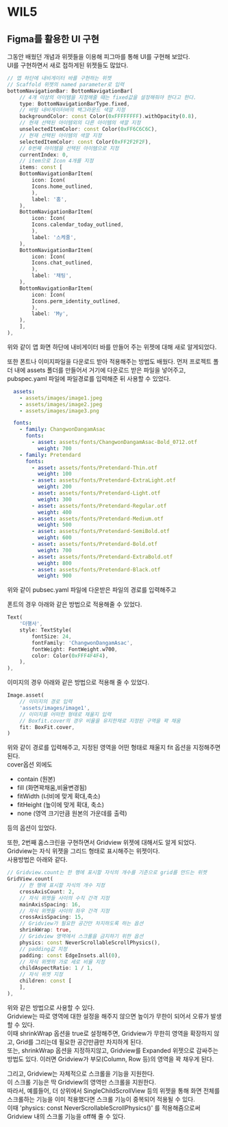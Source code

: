 # WIL5
## Figma를 활용한 UI 구현
그동안 배웠던 개념과 위젯들을 이용해 피그마를 통해 UI를 구현해 보았다.  
UI를 구현하면서 새로 접하게된 위젯들도 많았다.  
```dart
// 앱 하단에 내비게이터 바를 구현하는 위젯
// Scaffold 위젯의 named parameter로 입력
bottomNavigationBar: BottomNavigationBar(
    // 4개 이상의 아이템을 지정해줄 때는 fixed값을 설정해줘야 한다고 한다.
    type: BottomNavigationBarType.fixed,
    // 바텀 내비게이터바의 백그라운드 색깔 지정
    backgroundColor: const Color(0xFFFFFFFF).withOpacity(0.8),
    // 현재 선택된 아이템외의 다른 아이템의 색깔 지정
    unselectedItemColor: const Color(0xFF6C6C6C),
    // 현재 선택된 아이템의 색깔 지정
    selectedItemColor: const Color(0xFF2F2F2F),
    // 0번째 아이템을 선택된 아이템으로 지정
    currentIndex: 0,
    // item으로 Icon 4개를 지정
    items: const [
    BottomNavigationBarItem(
        icon: Icon(
        Icons.home_outlined,
        ),
        label: '홈',
    ),
    BottomNavigationBarItem(
        icon: Icon(
        Icons.calendar_today_outlined,
        ),
        label: '스케줄',
    ),
    BottomNavigationBarItem(
        icon: Icon(
        Icons.chat_outlined,
        ),
        label: '채팅',
    ),
    BottomNavigationBarItem(
        icon: Icon(
        Icons.perm_identity_outlined,
        ),
        label: 'My',
    ),
    ],
),
```
위와 같이 앱 화면 하단에 내비게이터 바를 만들어 주는 위젯에 대해 새로 알게되었다.  

또한 폰트나 이미지파일을 다운로드 받아 적용해주는 방법도 배웠다.
먼저 프로젝트 폴더 내에 assets 폴더를 만들어서 거기에 다운로드 받은 파일을 넣어주고, pubspec.yaml 파일에 파일경로를 입력해준 뒤 사용할 수 있었다.
```yaml
  assets:
    - assets/images/image1.jpeg
    - assets/images/image2.jpeg
    - assets/images/image3.png

  fonts:
    - family: ChangwonDangamAsac
      fonts:
        - asset: assets/fonts/ChangwonDangamAsac-Bold_0712.otf
          weight: 700
    - family: Pretendard
      fonts:
        - asset: assets/fonts/Pretendard-Thin.otf
          weight: 100
        - asset: assets/fonts/Pretendard-ExtraLight.otf
          weight: 200
        - asset: assets/fonts/Pretendard-Light.otf
          weight: 300
        - asset: assets/fonts/Pretendard-Regular.otf
          weight: 400
        - asset: assets/fonts/Pretendard-Medium.otf
          weight: 500
        - asset: assets/fonts/Pretendard-SemiBold.otf
          weight: 600
        - asset: assets/fonts/Pretendard-Bold.otf
          weight: 700
        - asset: assets/fonts/Pretendard-ExtraBold.otf
          weight: 800
        - asset: assets/fonts/Pretendard-Black.otf
          weight: 900
```
위와 같이 pubsec.yaml 파일에 다운받은 파일의 경로를 입력해주고  

폰트의 경우 아래와 같은 방법으로 적용해줄 수 있었다.

```dart
Text(
    '더행사',
    style: TextStyle(
        fontSize: 24,
        fontFamily: 'ChangwonDangamAsac',
        fontWeight: FontWeight.w700,
        color: Color(0xFFF4F4F4),
    ),
),
```

이미지의 경우 아래와 같은 방법으로 적용해 줄 수 있었다.

```dart
Image.asset(
    // 이미지의 경로 입력
    'assets/images/image1',
    // 이미지를 어떠한 형태로 채울지 입력
    // Boxfit.cover의 경우 비율을 유지한채로 지정된 구역을 꽉 채움
    fit: BoxFit.cover,
)
```
위와 같이 경로를 입력해주고, 지정된 영역을 어떤 형태로 채울지 fit 옵션을 지정해주면 된다.  
cover옵션 외에도  
- contain (원본)
- fill (화면꽉채움,비율변경됨)
- fitWidth (너비에 맞게 확대,축소)
- fitHeight (높이에 맞게 확대, 축소)
- none (영역 크기만큼 원본의 가운데를 출력)  

등의 옵션이 있었다.  

또한, 2번째 홈스크린을 구현하면서 Gridview 위젯에 대해서도 알게 되었다.  
Gridview는 자식 위젯을 그리드 형태로 표시해주는 위젯이다.  
사용방법은 아래와 같다.

```dart
// Gridview.count는 한 행에 표시할 자식의 개수를 기준으로 grid를 만드는 위젯
GridView.count(
    // 한 행에 표시할 자식의 개수 지정
    crossAxisCount: 2,
    // 자식 위젯들 사이의 수직 간격 지정
    mainAxisSpacing: 16,
    // 자식 위젯들 사이의 좌우 간격 지정
    crossAxisSpacing: 15,
    // Gridview가 필요한 공간만 차지하도록 하는 옵션
    shrinkWrap: true,
    // Gridview 영역에서 스크롤을 금지하기 위한 옵션
    physics: const NeverScrollableScrollPhysics(),
    // padding값 지정
    padding: const EdgeInsets.all(0),
    // 자식 위젯의 가로 세로 비율 지정
    childAspectRatio: 1 / 1,
    // 자식 위젯 지정
    children: const [
    ],
),
```
위와 같은 방법으로 사용할 수 있다.  
Gridview는 따로 영역에 대한 설정을 해주지 않으면 높이가 무한이 되어서 오류가 발생할 수 있다.  
이때 shrinkWrap 옵션을 true로 설정해주면, Gridview가 무한히 영역을 확장하지 않고, Grid를 그리는데 필요한 공간만큼만 차지하게 된다.  
또는, shrinkWrap 옵션을 지정하지않고, Gridview를 Expanded 위젯으로 감싸주는 방법도 있다. 이러면 Gridview가 부모(Column, Row 등)의 영역을 꽉 채우게 된다.

그리고, Gridview는 자체적으로 스크롤을 기능을 지원한다.  
이 스크롤 기능은 딱 Gridview의 영역만 스크롤을 지원한다.  
따라서, 예를들어, 더 상위에서 SingleChildScrollView 등의 위젯을 통해 화면 전체를 스크롤하는 기능을 이미 적용했다면 스크롤 기능이 중복되어 적용될 수 있다.  
이때 'physics: const NeverScrollableScrollPhysics()' 를 적용해줌으로써 Gridview 내의 스크롤 기능을 off해 줄 수 있다.
